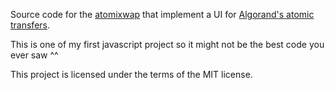 Source code for the [atomixwap](https://atomixwap.xyz/) that implement a UI for [Algorand's atomic transfers](https://developer.algorand.org/docs/get-details/atomic_transfers/).

This is one of my first javascript project so it might not be the best code you ever saw ^^

This project is licensed under the terms of the MIT license.
